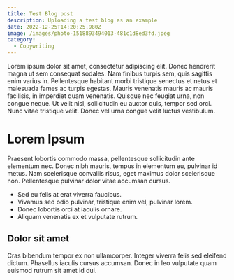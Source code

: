 ```yaml
---
title: Test Blog post
description: Uploading a test blog as an example
date: 2022-12-25T14:20:25.980Z
image: /images/photo-1518893494013-481c1d8ed3fd.jpeg
category:
  - Copywriting
---
```


Lorem ipsum dolor sit amet, consectetur adipiscing elit. Donec hendrerit magna ut sem consequat sodales. Nam finibus turpis sem, quis sagittis enim varius in. Pellentesque habitant morbi tristique senectus et netus et malesuada fames ac turpis egestas. Mauris venenatis mauris ac mauris facilisis, in imperdiet quam venenatis. Quisque nec feugiat urna, non congue neque. Ut velit nisl, sollicitudin eu auctor quis, tempor sed orci. Nunc vitae tristique velit. Donec vel urna congue velit luctus vestibulum. 

# Lorem Ipsum

Praesent lobortis commodo massa, pellentesque sollicitudin ante elementum nec. Donec nibh mauris, tempus in elementum eu, pulvinar id metus. Nam scelerisque convallis risus, eget maximus dolor scelerisque non. Pellentesque pulvinar dolor vitae accumsan cursus.

* Sed eu felis at erat viverra faucibus.
* Vivamus sed odio pulvinar, tristique enim vel, pulvinar lorem.
* Donec lobortis orci at iaculis ornare.
* Aliquam venenatis ex et vulputate rutrum.

## Dolor sit amet

Cras bibendum tempor ex non ullamcorper. Integer viverra felis sed eleifend dictum. Phasellus iaculis cursus accumsan. Donec in leo vulputate quam euismod rutrum sit amet id dui. 